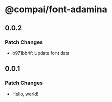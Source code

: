 # @compai/font-adamina

## 0.0.2

### Patch Changes

- b971bb4f: Update font data

## 0.0.1

### Patch Changes

- Hello, world!
